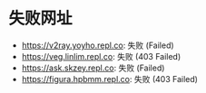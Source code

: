 # 失败网址
- https://v2ray.yoyho.repl.co: 失败 (Failed)
- https://veg.linlim.repl.co: 失败 (403
Failed)
- https://ask.skzey.repl.co: 失败 (Failed)
- https://figura.hpbmm.repl.co: 失败 (403
Failed)
